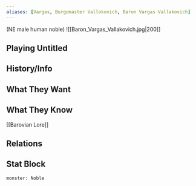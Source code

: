 ```yaml
---
aliases: [Vargas, Burgomaster Vallokovich, Baron Vargas Vallakovich]
---
```

(NE male human noble)
![[Baron_Vargas_Vallakovich.jpg|200]]
## Playing Untitled

## History/Info

## What They Want

## What They Know
[[Barovian Lore]]

## Relations

## Stat Block

```statblock
monster: Noble
```

```dataviewjs
```
